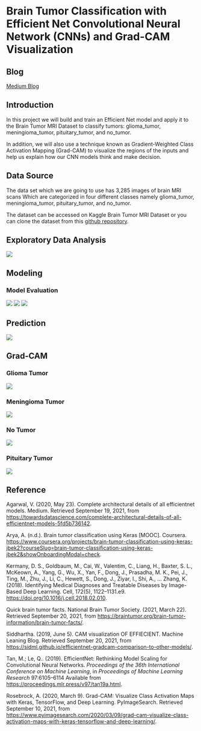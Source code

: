 # Brain Tumor Classification with Efficient Net Convolutional Neural Network (CNNs) and Grad-CAM Visualization

## Blog

[Medium Blog]()

## Introduction

In this project we will build and train an Efficient Net model and apply it to the Brain Tumor MRI Dataset to classify tumors: glioma_tumor, meningioma_tumor, pituitary_tumor, and no_tumor.

In addition, we will also use a technique known as Gradient-Weighted Class Activation Mapping (Grad-CAM) to visualize the regions of the inputs and help us explain how our CNN models think and make decision.

## Data Source

The data set which we are going to use has 3,285 images of brain MRI scans Which are categorized in four different classes namely glioma_tumor, meningioma_tumor, pituitary_tumor, and no_tumor. 

The dataset can be accessed on Kaggle Brain Tumor MRI Dataset or you can clone the dataset from  this [github repository](https://github.com/Ashish-Arya-CS/Coursera-Content).

## Exploratory Data Analysis

<img src = '../main/Data & Images/brain_mri.png' />

## Modeling

### Model Evaluation

<img src = '../main/Data & Images/acc_loss_curve.png' />

<img src = '../main/Data & Images/cm.png' />

<img src = '../main/Data & Images/classification_report.png' />

## Prediction

<img src = '../main/Data & Images/prediction.png' />

## Grad-CAM

### Glioma Tumor

<img src = '../main/Data & Images/glioma_tumor.png' />

### Meningioma Tumor

<img src = '../main/Data & Images/meningioma_tumor.png' />

### No Tumor

<img src = '../main/Data & Images/no_tumor.png' />

### Pituitary Tumor

<img src = '../main/Data & Images/pituitary_tumor.png' />

## Reference

Agarwal, V. (2020, May 23). Complete architectural details of all efficientnet models. Medium. Retrieved September 19, 2021, from https://towardsdatascience.com/complete-architectural-details-of-all-efficientnet-models-5fd5b736142.

Arya, A. (n.d.). Brain tumor classification using Keras [MOOC]. Coursera. https://www.coursera.org/projects/brain-tumor-classification-using-keras-jbek2?courseSlug=brain-tumor-classification-using-keras-jbek2&showOnboardingModal=check.

Kermany, D. S., Goldbaum, M., Cai, W., Valentim, C., Liang, H., Baxter, S. L., McKeown, A., Yang, G., Wu, X., Yan, F., Dong, J., Prasadha, M. K., Pei, J., Ting, M., Zhu, J., Li, C., Hewett, S., Dong, J., Ziyar, I., Shi, A., … Zhang, K. (2018). Identifying Medical Diagnoses and Treatable Diseases by Image-Based Deep Learning. Cell, 172(5), 1122–1131.e9. https://doi.org/10.1016/j.cell.2018.02.010.

Quick brain tumor facts. National Brain Tumor Society. (2021, March 22). Retrieved September 20, 2021, from https://braintumor.org/brain-tumor-information/brain-tumor-facts/.

Siddhartha. (2019, June 5). CAM visualization OF EFFIECIENT. Machine Leaning Blog. Retrieved September 20, 2021, from https://sidml.github.io/efficientnet-gradcam-comparison-to-other-models/.

Tan, M.; Le, Q.. (2019). EfficientNet: Rethinking Model Scaling for Convolutional Neural Networks. <i>Proceedings of the 36th International Conference on Machine Learning</i>, in <i>Proceedings of Machine Learning Research</i> 97:6105–6114 Available from https://proceedings.mlr.press/v97/tan19a.html.

Rosebrock, A. (2020, March 9). Grad-CAM: Visualize Class Activation Maps with Keras, TensorFlow, and Deep Learning. PyImageSearch. Retrieved September 10, 2021, from https://www.pyimagesearch.com/2020/03/09/grad-cam-visualize-class-activation-maps-with-keras-tensorflow-and-deep-learning/.

